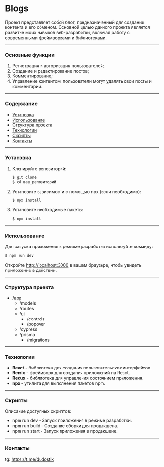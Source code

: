 # Blogs

Проект представляет собой блог, предназначенный для создания контента и его обменом. Основной целью данного проекта является развитие моих навыков веб-разработки, включая работу с современными фреймворками и библиотеками. 
***
### Основные функции

1. Регистрация и авторизация пользователей;
2. Создание и редактирование постов;
3. Комментирование;
4. Управление контентом: пользователи могут удалять свои посты и комментарии.
***
### Содержание

- [Установка](#установка)
- [Использование](#использование)
- [Структура проекта](#структура-проекта)
- [Технологии](#технологии)
- [Скрипты](#скрипты)
- [Контакты](#контакты)
***
### Установка

1. Клонируйте репозиторий:
   ```sh
   $ git clone 
   $ cd ваш_репозиторий
   ```
2. Установите зависимости с помощью npx (если необходимо):
   ```sh
   $ npx install
   ```
3. Установите необходимые пакеты:
   ```sh
   $ npm install
   ```
***
### Использование

Для запуска приложения в режиме разработки используйте команду:
```sh
$ npm run dev
```

Откройте [http://localhost:3000](http://localhost:3000) в вашем браузере, чтобы увидеть приложение в действии.
***
### Структура проекта

- /app
  - /models
  - /routes
  - /ui
    - /controls
    - /popover
  - /cypress
  - /prisma
    - /migrations
***
### Технологии

- **React** - библиотека для создания пользовательских интерфейсов.
- **Remix** - фреймворк для создания приложений на React.
- **Redux** - библиотека для управления состоянием приложения.
- **npx** - утилита для выполнения пакетов npm.
***
### Скрипты

Описание доступных скриптов:

- npm run dev - Запуск приложения в режиме разработки.
- npm run build - Создание сборки для продакшена.
- npm run start - Запуск приложения в продакшене.
***
### Контакты

tg: https://t.me/dudostik
